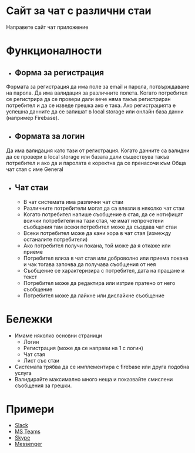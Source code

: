 # Сайт за чат с различни стаи
Направете сайт чат приложение

# Функционалности

* ## Форма за регистрация
Формата за регистрация да има поле за email и парола, потвърждаване на парола. Да има валидация за различните полета. Когато потребител се регистрира да се провери дали вече няма такъв регистриран потребител и да се изведе грешка ако е така. Ако регистрацията е успешна данните да се запишат в local storage или онлайн база данни (например Firebase).

* ## Формата за логин
Да има валидация като тази от регистрация. Когато данните са валидни да се провери в local storage или базата дали съществува такъв потребител и ако да и паролата е коректна да се пренасочи към Обща чат стая с име General

* ## Чат стаи
   * В чат системата има различни чат стаи
   * Различните потребители могат да са влезли в няколко чат стаи
   * Когато потребител напише съобщение в стая, да се нотифицат всички потребители на тази стая, че имат непрочетени съобщения там всеки потребител може да създава чат стаи
   * Всеки потребител може да кани хора в чат стая (измежду останалите потребители)
   * Ако потребител получи покана, той може да я откаже или приеме
   * Потребител влиза в чат стая или доброволно или приема покана и чак тогава започва да получава съобщения от нея
   * Съобщение се характеризира с потребител, дата на пращане и текст
   * Потребител може да редактира или изтрие пратено от него съобщение
   * Потребител може да лайкне или дислайкне съобщение
# Бележки
* Имаме няколко основни страници
   * Логин
   * Регистрация (може да се направи на 1 с логин)
   * Чат стая
   * Лист със стаи
* Системата трябва да се имплементира с firebase или друга подобна услуга
* Валидирайте максимално много неща и показвайте смислени съобщения за грешки.

# Примери
   * [Slack](https://slack.com/)
   * [MS Teams](https://www.microsoft.com/bg-bg/microsoft-teams/group-chat-software/)
   * [Skype](https://www.skype.com/en/)
   * [Messenger](https://www.messenger.com/)